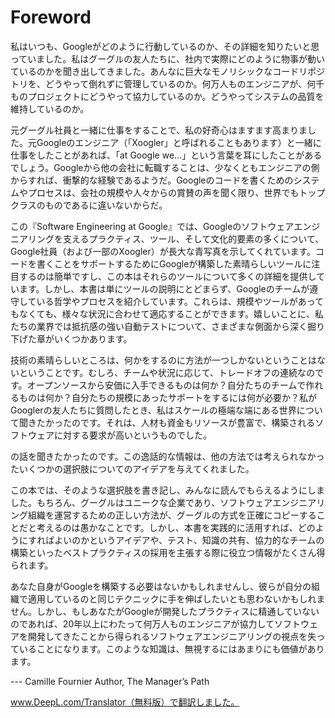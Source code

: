 # Foreword

私はいつも、Googleがどのように行動しているのか、その詳細を知りたいと思っていました。私はグーグルの友人たちに、社内で実際にどのように物事が動いているのかを聞き出してきました。あんなに巨大なモノリシックなコードリポジトリを、どうやって倒れずに管理しているのか。何万人ものエンジニアが、何千ものプロジェクトにどうやって協力しているのか。どうやってシステムの品質を維持しているのか。

元グーグル社員と一緒に仕事をすることで、私の好奇心はますます高まりました。元Googleのエンジニア（「Xoogler」と呼ばれることもあります）と一緒に仕事をしたことがあれば、「at Google we...」という言葉を耳にしたことがあるでしょう。Googleから他の会社に転職することは、少なくともエンジニアの側からすれば、衝撃的な経験であるようだ。Googleのコードを書くためのシステムやプロセスは、会社の規模や人々からの賞賛の声を聞く限り、世界でもトップクラスのものであるに違いないからだ。

この『Software Engineering at Google』では、Googleのソフトウェアエンジニアリングを支えるプラクティス、ツール、そして文化的要素の多くについて、Google社員（および一部のXoogler）が長大な青写真を示してくれています。コードを書くことをサポートするためにGoogleが構築した素晴らしいツールに注目するのは簡単ですし、この本はそれらのツールについて多くの詳細を提供しています。しかし、本書は単にツールの説明にとどまらず、Googleのチームが遵守している哲学やプロセスを紹介しています。これらは、規模やツールがあってもなくても、様々な状況に合わせて適応することができます。嬉しいことに、私たちの業界では抵抗感の強い自動テストについて、さまざまな側面から深く掘り下げた章がいくつかあります。

技術の素晴らしいところは、何かをするのに方法が一つしかないということはないということです。むしろ、チームや状況に応じて、トレードオフの連続なのです。オープンソースから安価に入手できるものは何か？自分たちのチームで作れるものは何か？自分たちの規模にあったサポートをするには何が必要か？私がGooglerの友人たちに質問したとき、私はスケールの極端な端にある世界について聞きたかったのです。それは、人材も資金もリソースが豊富で、構築されるソフトウェアに対する要求が高いというものでした。

の話を聞きたかったのです。この逸話的な情報は、他の方法では考えられなかったいくつかの選択肢についてのアイデアを与えてくれました。

この本では、そのような選択肢を書き記し、みんなに読んでもらえるようにしました。もちろん、グーグルはユニークな企業であり、ソフトウェアエンジニアリング組織を運営するための正しい方法が、グーグルの方式を正確にコピーすることだと考えるのは愚かなことです。しかし、本書を実践的に活用すれば、どのようにすればよいのかというアイデアや、テスト、知識の共有、協力的なチームの構築といったベストプラクティスの採用を主張する際に役立つ情報がたくさん得られます。

あなた自身がGoogleを構築する必要はないかもしれませんし、彼らが自分の組織で適用しているのと同じテクニックに手を伸ばしたいとも思わないかもしれません。しかし、もしあなたがGoogleが開発したプラクティスに精通していないのであれば、20年以上にわたって何万人ものエンジニアが協力してソフトウェアを開発してきたことから得られるソフトウェアエンジニアリングの視点を失っていることになります。このような知識は、無視するにはあまりにも価値があります。

  ---   Camille Fournier Author, The Manager’s Path


www.DeepL.com/Translator（無料版）で翻訳しました。



